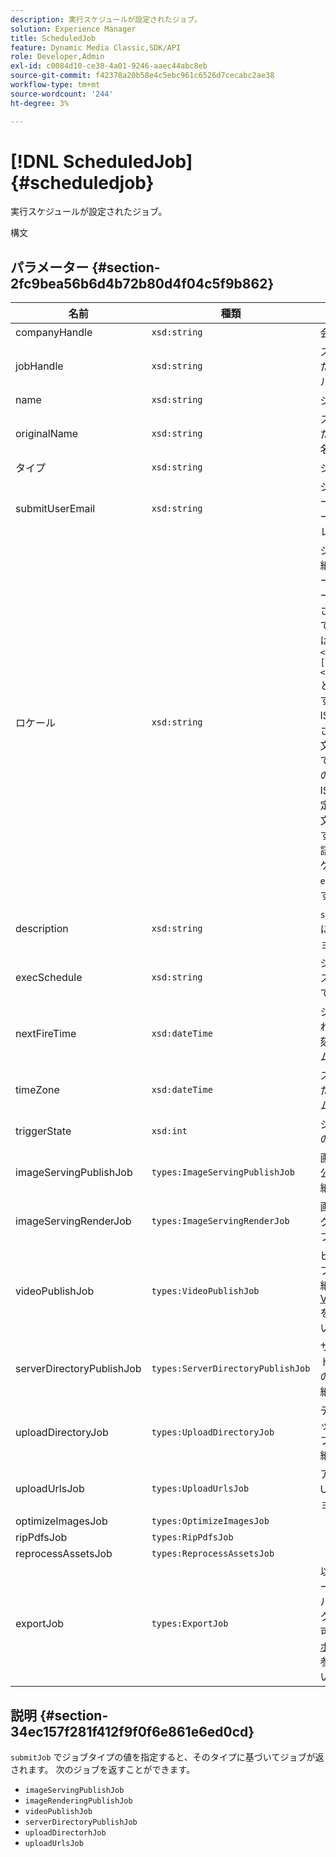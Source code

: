 ```yaml
---
description: 実行スケジュールが設定されたジョブ。
solution: Experience Manager
title: ScheduledJob
feature: Dynamic Media Classic,SDK/API
role: Developer,Admin
exl-id: c0084d10-ce38-4a01-9246-aaec44abc8eb
source-git-commit: f42378a20b58e4c5ebc961c6526d7cecabc2ae38
workflow-type: tm+mt
source-wordcount: '244'
ht-degree: 3%

---
```


# [!DNL ScheduledJob]{#scheduledjob}

実行スケジュールが設定されたジョブ。

構文

## パラメーター {#section-2fc9bea56b6d4b72b80d4f04c5f9b862}

| 名前 | 種類 | 説明 |
|---|---|---|
| companyHandle | `xsd:string` | 会社ハンドル。 |
| jobHandle | `xsd:string` | スケジュールされたジョブハンドル。 |
| name | `xsd:string` | ジョブ名。 |
| originalName | `xsd:string` | スケジュールされたジョブの元の名前。 |
| タイプ | `xsd:string` | ジョブタイプ。 |
| submitUserEmail | `xsd:string` | ジョブをスケジュールしたユーザーのメールアドレス。 |
| ロケール | `xsd:string` | ジョブ ログの詳細および電子メール ローカリゼーションに使用されるロケールです。 ロケールは `<language_code>[- <country_code>]` として指定します。言語コードは ISO-639 で指定された小文字 2 文字のコードで、オプションの国コードは ISO-3166 で指定された大文字 2 文字のコードです。 例えば、英語（米国）のロケール文字列は `en-US` になります。 |
| description | `xsd:string` | `submitJob` で最初に指定されたジョブの説明。 |
| execSchedule | `xsd:string` | ジョブの実行がスケジュールされている場合。 |
| nextFireTime | `xsd:dateTime` | ジョブが実行される日付、時刻、およびタイムゾーンです。 |
| timeZone | `xsd:dateTime` | スケジュールされたジョブのタイムゾーン。 |
| triggerState | `xsd:int` | ジョブトリガーの状態の選択。 |
| imageServingPublishJob | `types:ImageServingPublishJob` | 画像サービング公開ジョブの詳細。 |
| imageServingRenderJob | `types:ImageServingRenderJob` | 画像レンダリングジョブのジョブ詳細。 |
| videoPublishJob | `types:VideoPublishJob` | ビデオ公開ジョブのジョブの詳細。 [VideoPublishJob](https://experienceleague.adobe.com/docs/dynamic-media-developer-resources/image-production-api/data-types/r-scheduled-job.html?lang=ja) を参照してください。 |
| serverDirectoryPublishJob | `types:ServerDirectoryPublishJob` | サーバーディレクトリ公開ジョブのジョブの詳細。 |
| uploadDirectoryJob | `types:UploadDirectoryJob` | ディレクトリのアップロードジョブのジョブの詳細。 |
| uploadUrlsJob | `types:UploadUrlsJob` | アップロード URL ジョブのジョブの詳細。 |
| optimizeImagesJob | `types:OptimizeImagesJob` | |
| ripPdfsJob | `types:RipPdfsJob` | |
| reprocessAssetsJob | `types:ReprocessAssetsJob` | |
| exportJob | `types:ExportJob` | 以前にアップロードしたファイルの承認済みエクスポートを許可します。 [&#x200B; エクスポートジョブ &#x200B;](https://experienceleague.adobe.com/docs/dynamic-media-developer-resources/image-production-api/data-types/r-scheduled-job.html?lang=ja) を参照してください。 |

## 説明 {#section-34ec157f281f412f9f0f6e861e6ed0cd}

`submitJob` でジョブタイプの値を指定すると、そのタイプに基づいてジョブが返されます。 次のジョブを返すことができます。

* `imageServingPublishJob`
* `imageRenderingPublishJob`
* `videoPublishJob`
* `serverDirectoryPublishJob`
* `uploadDirectorhJob`
* `uploadUrlsJob`
